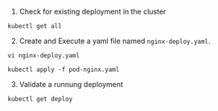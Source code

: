 1. Check for existing deployment in the cluster
```
kubectl get all
```

2. Create and Execute a yaml file named `nginx-deploy.yaml`.
```
vi nginx-deploy.yaml

kubectl apply -f pod-nginx.yaml
```

3. Validate a runnung deployment
```
kubectl get deploy
```